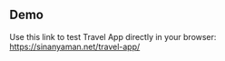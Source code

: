 ## Demo

Use this link to test Travel App directly in your browser:
https://sinanyaman.net/travel-app/
